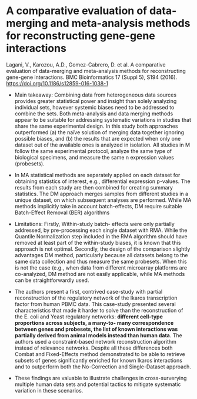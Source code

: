 # A comparative evaluation of data-merging and meta-analysis methods for reconstructing gene-gene interactions

Lagani, V., Karozou, A.D., Gomez-Cabrero, D. et al. A comparative evaluation of data-merging and meta-analysis methods for reconstructing gene-gene interactions. BMC Bioinformatics 17 (Suppl 5), S194 (2016). https://doi.org/10.1186/s12859-016-1038-1

- Main takeaway: Combining data from heterogeneous data sources provides greater statistical power and insight than solely analyzing individual sets, however systemic biases need to be addressed to combine the sets. Both meta-analysis and data merging methods appear to be suitable for addressing systematic variations in studies that share the same experimental design. In this study both approaches outperformed (a) the naïve solution of merging data together ignoring possible biases, and (b) the results that are expected when only one dataset out of the available ones is analyzed in isolation. All studies in M follow the same experimental protocol, analyze the same type of biological specimens, and measure the same n expression values (probesets).

- In MA statistical methods are separately applied on each dataset for obtaining statistics of interest, e.g., differential expression p-values. The results from each study are then combined for creating summary statistics. The DM approach merges samples from different studies in a unique dataset, on which subsequent analyses are performed. While MA methods implicitly take in account batch-effects, DM require suitable Batch-Effect Removal (BER) algorithms

- Limitations: Firstly, Within-study batch- effects were only partially addressed, by pre-processing each single dataset with RMA. While the Quantile Normalization step included in the RMA algorithm should have removed at least part of the within-study biases, it is known that this approach is not optimal. Secondly, the design of the comparison slightly advantages DM method, particularly because all datasets belong to the same data collection and thus measure the same probesets. When this is not the case (e.g., when data from different microarray platforms are co-analyzed, DM method are not easily applicable, while MA methods can be straightforwardly used. 

- The authors  present a first, contrived case-study with partial reconstruction of the regulatory network of the Ikaros transcription factor from human PBMC data. This case-study presented several characteristics that made it harder to solve than the reconstruction of the E. coli and Yeast regulatory networks: **different cell-type proportions across subjects, a many-to- many correspondence between genes and probesets, the list of known interactions was partially derived from animal models instead than human data**. The authors used a constraint-based network reconstruction algorithm instead of relevance networks. Despite all these differences both Combat and Fixed-Effects method demonstrated to be able to retrieve subsets of genes significantly enriched for known Ikaros interactions and to outperform both the No-Correction and Single-Dataset approach.

- These findings are valuable to illustrate challenges in cross-surverying multiple human data sets and potential tactics to mitigate systematic variation in these scenarios. 